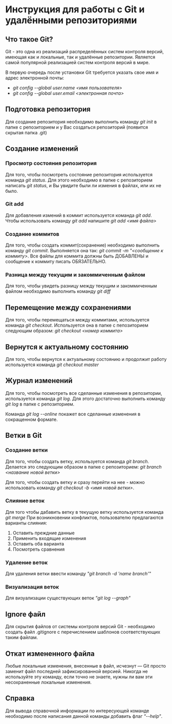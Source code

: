 # Инструкция для работы с Git и удалёнными репозиториями

## Что такое Git?

Git - это одна из реализаций распределённых систем контроля версий, имеющая как и локальные, так и удалённые репозитории. Является самой популярной реализацией систем контроля версий в мире.

В первую очередь после установки Git требуется указать свое имя и адрес электронной почты:
* *git config --global user.name <имя пользователя>* 
* *git config --global user.email <электронная почта>*

## Подготовка репозитория

Для создание репозитория необходимо выполнить команду *git init* в папке с репозиторием и у Вас создаться репозиторий (появится скрытая папка .git)

## Создание изменений

### Просмотр состояния репозитория
Для того, чтобы посмотреть состояние репозитория используется команда *git status*. Для этого необходимо в папке с репозиторием написать *git status*, и Вы увидите были ли измения в файлах, или их не было.

### Git add
Для добавления измений в коммит используется команда *git add*. Чтобы использовать команду *git add* напишите *git add <имя файла>*


### Создание коммитов
Для того, чтобы создать коммит(сохранение) необходимо выполнить команду *git commit*. Выполняется она так: *git commit -m "<сообщение к коммиту>*. Все файлы для коммита должны быть ДОБАВЛЕНЫ и сообщение к коммиту писать ОБЯЗАТЕЛЬНО.

### Разница между текущим и закоммиченным файлом
Для того, чтобы увидеть разницу между текущим и закоммиченным файлом необходимо выполнить команду *git diff*

## Перемещение между сохранениями
Для того, чтобы перемещаться между коммитами, используется команда *git checkout*. Используется она в папке с пепозиторием следующим образом: *git checkout <номер коммита>*

## Вернутся к актуальному состоянию
Для того, чтобы вернутся к актуальному состоянию и продолжит работу используется команда *git checkout master*

## Журнал изменений
Для того, чтобы посмотреть все сделанные изменения в репозитории, используется команда *git log*. Для этого достаточно выполнить команду *git log* в папке с репозиторием.

Команда *git log --online* покажет все сделанные изменения в сокращенном формате.


## Ветки в Git

### Создание ветки
Для того, чтобы создать ветку, используется команда *git branch*. Делается это следующим образом в папке с репозиторием: *git branch <название новой ветки>*

Для того, чтобы создать ветку и сразу перейти на нее - можно использовать команду *git checkout -b <имя новой ветки>*.

### Слияние веток
Для того чтобы дабавить ветку в текущую ветку используется команда *git merge*
При возникновении конфликтов, пользователю предлагаются варианты слияния:
 1. Оставить преждние данные
 2. Применить входящие изменения
 3. Оставить оба варианта
 4. Посмотреть сравнения

### Удаление веток
Для удаления ветки ввести команду *"git branch -d 'name branch'"*

### Визуализация веток
Для визуализации существующих веток *"git log --graph"*

## Ignore файл
Для скрытия файлов от системы контроля версий Git - необходимо создать файл .gitignore с перечислением шаблонов соответствующих таким файлам.

## Откат измененного файла
Любые локальные изменения, внесенные в  файл, исчезнут — Git просто заменит файл последней зафиксированной версией. Никогда не используйте эту команду, если точно не знаете, нужны ли вам эти несохраненные локальные изменения.

## Справка
Для вывода справочной информации по интересующей команде необходимо после написания данной команды добавить флаг *"--help"*.